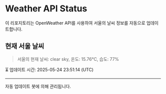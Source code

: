 
# Weather API Status

이 리포지토리는 OpenWeather API를 사용하여 서울의 날씨 정보를 자동으로 업데이트합니다.

## 현재 서울 날씨
> 서울의 현재 날씨: clear sky, 온도: 15.76°C, 습도: 77%

⏳ 업데이트 시간: 2025-05-24 23:51:14 (UTC)

---
자동 업데이트 봇에 의해 관리됩니다.
